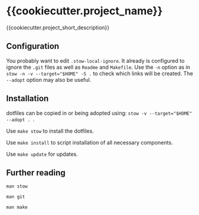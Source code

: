 {{cookiecutter.project_name}}
=============================


{{cookiecutter.project_short_description}}


Configuration
----------

You probably want to edit `.stow-local-ignore`.  It already is configured to ignore the `.git` files as well as `Readme` and `Makefile`.   Use the `-n` option as in `stow -n -v --target="$HOME" -S .` to check which links will be created.  The `--adopt` option may also be useful.



Installation
-------------

dotfiles can be copied in or being adopted using: `stow -v --target="$HOME" --adopt . `.

Use `make stow` to install the dotfiles.

Use `make install` to script installation of all necessary components.

Use `make update` for updates.


Further reading
---------------

`man stow`

`man git`

`man make`
